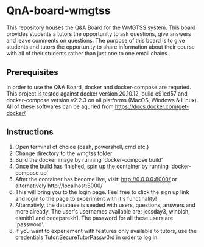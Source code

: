 # QnA-board-wmgtss

This repository houses the Q&A Board for the WMGTSS system. This board provides students a tutors the opportunity to ask questions, give answers and leave comments on questions. The purpose of this board is to give students and tutors the opportunity to share information about their course with all of their students rather than just one to one email chains. 

## Prerequisites
In order to use the Q&A Board, docker and docker-compose are requried. This project is tested against docker version 20.10.12, build e91ed57 and docker-compose version v2.2.3 on all platforms (MacOS, Windows & Linux). All of these softwares can be aquried from https://docs.docker.com/get-docker/

## Instructions
 1. Open terminal of choice (bash, powershell, cmd etc.)
 2. Change directory to the wmgtss folder
 3. Build the docker image by running 'docker-compose build'
 4. Once the build has finished, spin up the container by running 'docker-compose up'
 5. After the container has become live, visit: http://0.0.0.0:8000/ or alternatively http://localhost:8000/
 6. This will bring you to the login page. Feel free to click the sign up link and login to the page to experiment with it's functinality!
 7. Alternativly, the database is seeded with users, questions, answers and more already. The user's usernames available are: jessday3, winbish, esmith1 and ceceparekh1. The password for all these users are 'password'.
 8. If you want to experiement with features only available to tutors, use the credentials Tutor:SecureTutorPassw0rd in order to log in.